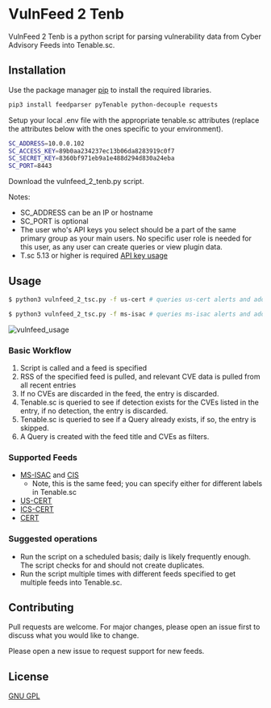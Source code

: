 # VulnFeed 2 Tenb

VulnFeed 2 Tenb is a python script for parsing vulnerability data from Cyber Advisory Feeds into Tenable.sc.

## Installation

Use the package manager [pip](https://pip.pypa.io/en/stable/) to install the required libraries.

```bash
pip3 install feedparser pyTenable python-decouple requests
```

Setup your local .env file with the appropriate tenable.sc attributes (replace the attributes below with the ones specific to your environment).

```bash
SC_ADDRESS=10.0.0.102
SC_ACCESS_KEY=89b0aa234237ec13b06da8283919c0f7
SC_SECRET_KEY=8360bf971eb9a1e488d294d830a24eba
SC_PORT=8443
```
Download the vulnfeed_2_tenb.py script.

Notes:
* SC_ADDRESS can be an IP or hostname
* SC_PORT is optional
* The user who's API keys you select should be a part of the same primary group as your main users. No specific user role is needed for this user, as any user can create queries or view plugin data.
* T.sc 5.13 or higher is required [API key usage](https://docs.tenable.com/tenablesc/Content/GenerateAPIKey.htm)


## Usage

```bash
$ python3 vulnfeed_2_tsc.py -f us-cert # queries us-cert alerts and adds appropriate ones to T.sc

$ python3 vulnfeed_2_tsc.py -f ms-isac # queries ms-isac alerts and adds appropriate ones to T.sc
```
![vulnfeed_usage](https://drive.google.com/uc?id=1GWe_FSEk12WTxja-PMoIu5J55CuW_liy)


### Basic Workflow
1. Script is called and a feed is specified
2. RSS of the specified feed is pulled, and relevant CVE data is pulled from all recent entries
3. If no CVEs are discarded in the feed, the entry is discarded.
4. Tenable.sc is queried to see if detection exists for the CVEs listed in the entry, if no detection, the entry is discarded.
5. Tenable.sc is queried to see if a Query already exists, if so, the entry is skipped.
6. A Query is created with the feed title and CVEs as filters.

### Supported Feeds
* [MS-ISAC](https://www.cisecurity.org/resources/advisory/?o=ms-isac&type=advisory) and [CIS](https://www.cisecurity.org/resources/advisory/?o=ms-isac&type=advisory)
    * Note, this is the same feed; you can specify either for different labels in Tenable.sc
* [US-CERT](https://www.us-cert.gov/ncas/alerts)
* [ICS-CERT](https://www.us-cert.gov/ics/advisories)
* [CERT](https://www.kb.cert.org/vuls/)

### Suggested operations
* Run the script on a scheduled basis; daily is likely frequently enough. The script checks for and should not create duplicates.
* Run the script multiple times with different feeds specified to get multiple feeds into Tenable.sc.


## Contributing
Pull requests are welcome. For major changes, please open an issue first to discuss what you would like to change.

Please open a new issue to request support for new feeds.

## License
[GNU GPL](https://choosealicense.com/licenses/gpl-3.0/)
